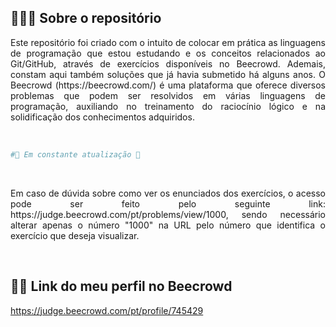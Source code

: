 ## 👨🏻‍💻 Sobre o repositório
<p align="justify"> 
  Este repositório foi criado com o intuito de colocar em prática as linguagens de programação que estou estudando e os conceitos relacionados ao Git/GitHub, através de exercícios disponíveis no Beecrowd. Ademais, constam aqui também soluções que já havia submetido há alguns anos. O Beecrowd (https://beecrowd.com/) é uma plataforma que oferece diversos problemas que podem ser resolvidos em várias linguagens de programação, auxiliando no treinamento do raciocínio lógico e na solidificação dos conhecimentos adquiridos. 
</p> 
<br/>

```bash
#🚧 Em constante atualização 🚧
```
<br/>

<p align="justify">
Em caso de dúvida sobre como ver os enunciados dos exercícios, o acesso pode ser feito pelo seguinte link: https://judge.beecrowd.com/pt/problems/view/1000, sendo necessário alterar apenas o número "1000" na URL pelo número que identifica o exercício que deseja visualizar. 
</p>
<br/>

## 🧑🏻 Link do meu perfil no Beecrowd
https://judge.beecrowd.com/pt/profile/745429
